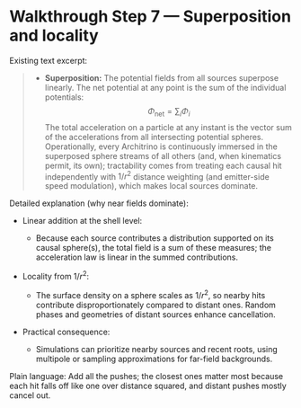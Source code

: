 # Walkthrough Step 7 — Superposition and locality

Existing text excerpt:
> -   **Superposition:** The potential fields from all sources superpose linearly. The net potential at any point is the sum of the individual potentials:
>     $$
>     \Phi_{\text{net}} = \sum_{i} \Phi_i
>     $$
>     The total acceleration on a particle at any instant is the vector sum of the accelerations from all intersecting potential spheres. Operationally, every Architrino is continuously immersed in the superposed sphere streams of all others (and, when kinematics permit, its own); tractability comes from treating each causal hit independently with $1/r^2$ distance weighting (and emitter-side speed modulation), which makes local sources dominate.

Detailed explanation (why near fields dominate):

- Linear addition at the shell level:
  - Because each source contributes a distribution supported on its causal sphere(s), the total field is a sum of these measures; the acceleration law is linear in the summed contributions.

- Locality from $1/r^2$:
  - The surface density on a sphere scales as $1/r^2$, so nearby hits contribute disproportionately compared to distant ones. Random phases and geometries of distant sources enhance cancellation.

- Practical consequence:
  - Simulations can prioritize nearby sources and recent roots, using multipole or sampling approximations for far-field backgrounds.

Plain language: Add all the pushes; the closest ones matter most because each hit falls off like one over distance squared, and distant pushes mostly cancel out.
